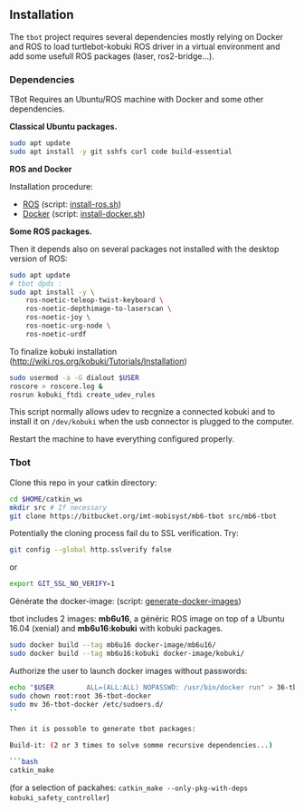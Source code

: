 
## Installation

The `tbot` project requires several dependencies mostly relying on Docker and ROS
to load turtlebot-kobuki ROS driver in a virtual environment and add some usefull ROS packages (laser, ros2-bridge...). 

### Dependencies

TBot Requires an Ubuntu/ROS machine with Docker and some other dependencies.

**Classical Ubuntu packages.**

```sh
sudo apt update
sudo apt install -y git sshfs curl code build-essential
```


**ROS and Docker**

Installation procedure:

- [ROS](https://wiki.ros.org/noetic/Installation/Ubuntu) (script: [install-ros.sh](../script/install-ros.sh))
- [Docker](https://docs.docker.com/engine/install/ubuntu) (script: [install-docker.sh](../script/install-docker.sh))


**Some ROS packages.**

Then it depends also on several packages not installed with the desktop version of ROS:

```bash
sudo apt update
# tbot dpds :
sudo apt install -y \
    ros-noetic-teleop-twist-keyboard \
    ros-noetic-depthimage-to-laserscan \
    ros-noetic-joy \
    ros-noetic-urg-node \
    ros-noetic-urdf
```

To finalize kobuki installation (http://wiki.ros.org/kobuki/Tutorials/Installation)

```bash
sudo usermod -a -G dialout $USER
roscore > roscore.log &
rosrun kobuki_ftdi create_udev_rules
```

This script normally allows udev to recgnize a connected kobuki and to install it on `/dev/kobuki` when the usb connector is plugged to the computer.

Restart the machine to have everything configured properly.


### Tbot

Clone this repo in your catkin directory:

```bash
cd $HOME/catkin_ws
mkdir src # If necessary
git clone https://bitbucket.org/imt-mobisyst/mb6-tbot src/mb6-tbot
```

Potentially the cloning process fail du to SSL verification. Try: 

```sh
git config --global http.sslverify false
```
or
```sh
export GIT_SSL_NO_VERIFY=1
```

Générate the docker-image: (script: [generate-docker-images](script/generate-docker-images.sh))

tbot includes 2 images: **mb6u16**, a généric ROS image on top of a Ubuntu 16.04 (xenial) and **mb6u16:kobuki** with kobuki packages.

```sh
sudo docker build --tag mb6u16 docker-image/mb6u16/
sudo docker build --tag mb6u16:kobuki docker-image/kobuki/
```

Authorize the user to launch docker images without passwords:

```sh
echo "$USER        ALL=(ALL:ALL) NOPASSWD: /usr/bin/docker run" > 36-tbot-docker
sudo chown root:root 36-tbot-docker
sudo mv 36-tbot-docker /etc/sudoers.d/
``

Then it is possoble to generate tbot packages:

Build-it: (2 or 3 times to solve somme recursive dependencies...)

```bash
catkin_make
```

(for a selection of packahes: `catkin_make --only-pkg-with-deps kobuki_safety_controller`)

